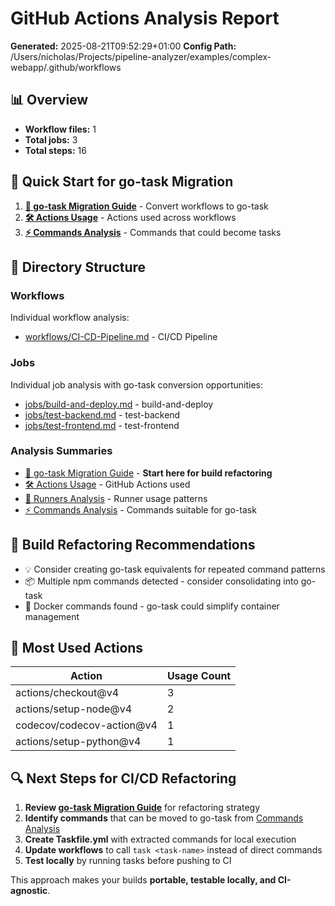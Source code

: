 # GitHub Actions Analysis Report

**Generated:** 2025-08-21T09:52:29+01:00
**Config Path:** /Users/nicholas/Projects/pipeline-analyzer/examples/complex-webapp/.github/workflows

## 📊 Overview

- **Workflow files:** 1
- **Total jobs:** 3  
- **Total steps:** 16

## 🚀 Quick Start for go-task Migration

1. **[🔄 go-task Migration Guide](summaries/go-task-migration.md)** - Convert workflows to go-task
2. **[🛠️ Actions Usage](summaries/actions-usage.md)** - Actions used across workflows
3. **[⚡ Commands Analysis](summaries/commands-analysis.md)** - Commands that could become tasks

## 📁 Directory Structure

### Workflows
Individual workflow analysis:

- [workflows/CI-CD-Pipeline.md](workflows/CI-CD-Pipeline.md) - CI/CD Pipeline

### Jobs
Individual job analysis with go-task conversion opportunities:

- [jobs/build-and-deploy.md](jobs/build-and-deploy.md) - build-and-deploy
- [jobs/test-backend.md](jobs/test-backend.md) - test-backend
- [jobs/test-frontend.md](jobs/test-frontend.md) - test-frontend

### Analysis Summaries

- [🔄 go-task Migration Guide](summaries/go-task-migration.md) - **Start here for build refactoring**
- [🛠️ Actions Usage](summaries/actions-usage.md) - GitHub Actions used
- [🏃 Runners Analysis](summaries/runners-analysis.md) - Runner usage patterns  
- [⚡ Commands Analysis](summaries/commands-analysis.md) - Commands suitable for go-task

## 🎯 Build Refactoring Recommendations

- 💡 Consider creating go-task equivalents for repeated command patterns
- 📦 Multiple npm commands detected - consider consolidating into go-task
- 🐳 Docker commands found - go-task could simplify container management

## 🔧 Most Used Actions

| Action | Usage Count |
|--------|-------------|
| actions/checkout@v4 | 3 |
| actions/setup-node@v4 | 2 |
| codecov/codecov-action@v4 | 1 |
| actions/setup-python@v4 | 1 |

## 🔍 Next Steps for CI/CD Refactoring

1. **Review [go-task Migration Guide](summaries/go-task-migration.md)** for refactoring strategy
2. **Identify commands** that can be moved to go-task from [Commands Analysis](summaries/commands-analysis.md)
3. **Create Taskfile.yml** with extracted commands for local execution
4. **Update workflows** to call `task <task-name>` instead of direct commands
5. **Test locally** by running tasks before pushing to CI

This approach makes your builds **portable, testable locally, and CI-agnostic**.
